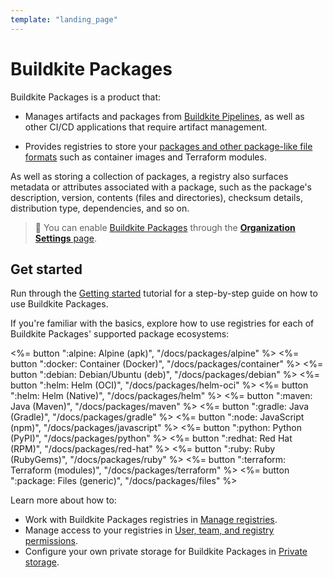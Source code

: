```yaml
---
template: "landing_page"
---
```


# Buildkite Packages

Buildkite Packages is a product that:

- Manages artifacts and packages from [Buildkite Pipelines](/docs/pipelines), as well as other CI/CD applications that require artifact management.

- Provides registries to store your [packages and other package-like file formats](/docs/packages/background) such as container images and Terraform modules.

As well as storing a collection of packages, a registry also surfaces metadata or attributes associated with a package, such as the package's description, version, contents (files and directories), checksum details, distribution type, dependencies, and so on.

> 📘
> You can enable [Buildkite Packages](https://buildkite.com/packages) through the [**Organization Settings** page](/docs/packages/permissions#enabling-buildkite-packages).

## Get started

Run through the [Getting started](/docs/packages/getting-started) tutorial for a step-by-step guide on how to use Buildkite Packages.

If you're familiar with the basics, explore how to use registries for each of Buildkite Packages' supported package ecosystems:

<!-- vale off -->

<div class="ButtonGroup">
  <%= button ":alpine: Alpine (apk)", "/docs/packages/alpine" %>
  <%= button ":docker: Container (Docker)", "/docs/packages/container" %>
  <%= button ":debian: Debian/Ubuntu (deb)", "/docs/packages/debian" %>
  <%= button ":helm: Helm (OCI)", "/docs/packages/helm-oci" %>
  <%= button ":helm: Helm (Native)", "/docs/packages/helm" %>
  <%= button ":maven: Java (Maven)", "/docs/packages/maven" %>
  <%= button ":gradle: Java (Gradle)", "/docs/packages/gradle" %>
  <%= button ":node: JavaScript (npm)", "/docs/packages/javascript" %>
  <%= button ":python: Python (PyPI)", "/docs/packages/python" %>
  <%= button ":redhat: Red Hat (RPM)", "/docs/packages/red-hat" %>
  <%= button ":ruby: Ruby (RubyGems)", "/docs/packages/ruby" %>
  <%= button ":terraform: Terraform (modules)", "/docs/packages/terraform" %>
  <%= button ":package: Files (generic)", "/docs/packages/files" %>
</div>

<!-- vale on -->

Learn more about how to:

- Work with Buildkite Packages registries in [Manage registries](/docs/packages/manage-registries).
- Manage access to your registries in [User, team, and registry permissions](/docs/packages/permissions).
- Configure your own private storage for Buildkite Packages in [Private storage](/docs/packages/private-storage).

